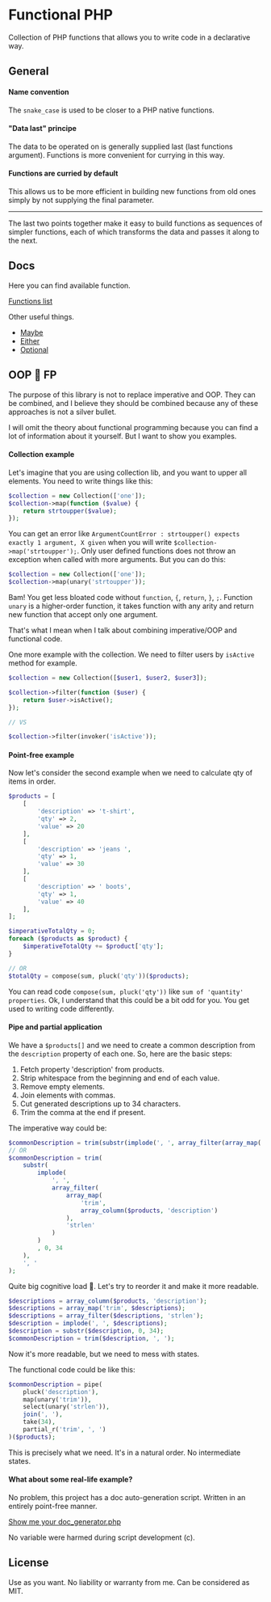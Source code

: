 # Functional PHP
Collection of PHP functions that allows you to write code in a declarative way.

## General

#### Name convention
The `snake_case` is used to be closer to a PHP native functions.

#### "Data last" principe
The data to be operated on is generally supplied last (last functions argument).
Functions is more convenient for currying in this way.

#### Functions are curried by default
This allows us to be more efficient in building new functions from old ones simply by not supplying the final parameter.

---
The last two points together make it easy to build functions as sequences of simpler functions,
each of which transforms the data and passes it along to the next.

## Docs
Here you can find available function.

[Functions list](docs/functions.md)

Other useful things.
* [Maybe](docs/maybe.md)
* [Either](docs/either.md)
* [Optional](docs/optional.md)

## OOP 🤝 FP
The purpose of this library is not to replace imperative and OOP. They can be combined, and I believe
they should be combined because any of these approaches is not a silver bullet.

I will omit the theory about functional programming because you can find a lot of information about it yourself.
But I want to show you examples.

#### Collection example
Let's imagine that you are using collection lib, and you want to upper all elements.
You need to write things like this:
```php
$collection = new Collection(['one']);
$collection->map(function ($value) {
    return strtoupper($value);
});
```
You can get an error like `ArgumentCountError : strtoupper() expects exactly 1 argument, X given` 
when you will write `$collection->map('strtoupper');`.
Only user defined functions does not throw an exception when called with more arguments. But you can do this:
```php
$collection = new Collection(['one']);
$collection->map(unary('strtoupper'));
```
Bam! You get less bloated code without `function`, `{`, `return`, `}`, `;`. Function `unary` is a higher-order function, 
it takes function with any arity and return new function that accept only one argument.

That's what I mean when I talk about combining imperative/OOP and functional code.

One more example with the collection. We need to filter users by `isActive` method for example.
```php
$collection = new Collection([$user1, $user2, $user3]);

$collection->filter(function ($user) {
    return $user->isActive();
});

// VS

$collection->filter(invoker('isActive'));
```

#### Point-free example
Now let's consider the second example when we need to calculate qty of items in order.
```php
$products = [
    [
        'description' => 't-shirt',
        'qty' => 2,
        'value' => 20
    ],
    [
        'description' => 'jeans ',
        'qty' => 1,
        'value' => 30
    ],
    [
        'description' => ' boots',
        'qty' => 1,
        'value' => 40
    ],
];

$imperativeTotalQty = 0;
foreach ($products as $product) {
    $imperativeTotalQty += $product['qty'];
}

// OR
$totalQty = compose(sum, pluck('qty'))($products);
```

You can read code `compose(sum, pluck('qty'))` like `sum of 'quantity' properties`.
Ok, I understand that this could be a bit odd for you. You get used to writing code differently.

#### Pipe and partial application
We have a `$products[]` and we need to create a common description from the `description` property of each one.
So, here are the basic steps:
1. Fetch property 'description' from products.
2. Strip whitespace from the beginning and end of each value.
3. Remove empty elements.
4. Join elements with commas.
5. Cut generated descriptions up to 34 characters.
6. Trim the comma at the end if present.

The imperative way could be:
```php
$commonDescription = trim(substr(implode(', ', array_filter(array_map('trim', array_column($products, 'description')), 'strlen')), 0, 34), ', ');
// OR
$commonDescription = trim(
    substr(
        implode(
            ', ', 
            array_filter(
                array_map(
                    'trim', 
                    array_column($products, 'description')
                ), 
                'strlen'
            )
        )
        , 0, 34
    ),
    ', '
);
```
Quite big cognitive load 🤯. Let's try to reorder it and make it more readable.
```php
$descriptions = array_column($products, 'description');
$descriptions = array_map('trim', $descriptions);
$descriptions = array_filter($descriptions, 'strlen');
$description = implode(', ', $descriptions);
$description = substr($description, 0, 34);
$commonDescription = trim($description, ', ');
```
Now it's more readable, but we need to mess with states.

The functional code could be like this:
```php
$commonDescription = pipe(
    pluck('description'),
    map(unary('trim')),
    select(unary('strlen')),
    join(', '),
    take(34),
    partial_r('trim', ', ')
)($products);
```
This is precisely what we need. It's in a natural order. No intermediate states.

#### What about some real-life example?
No problem, this project has a doc auto-generation script.
Written in an entirely point-free manner.

[Show me your doc_generator.php](internal/doc_generator.php)

No variable were harmed during script development (c).

## License
Use as you want. No liability or warranty from me. Can be considered as MIT.
